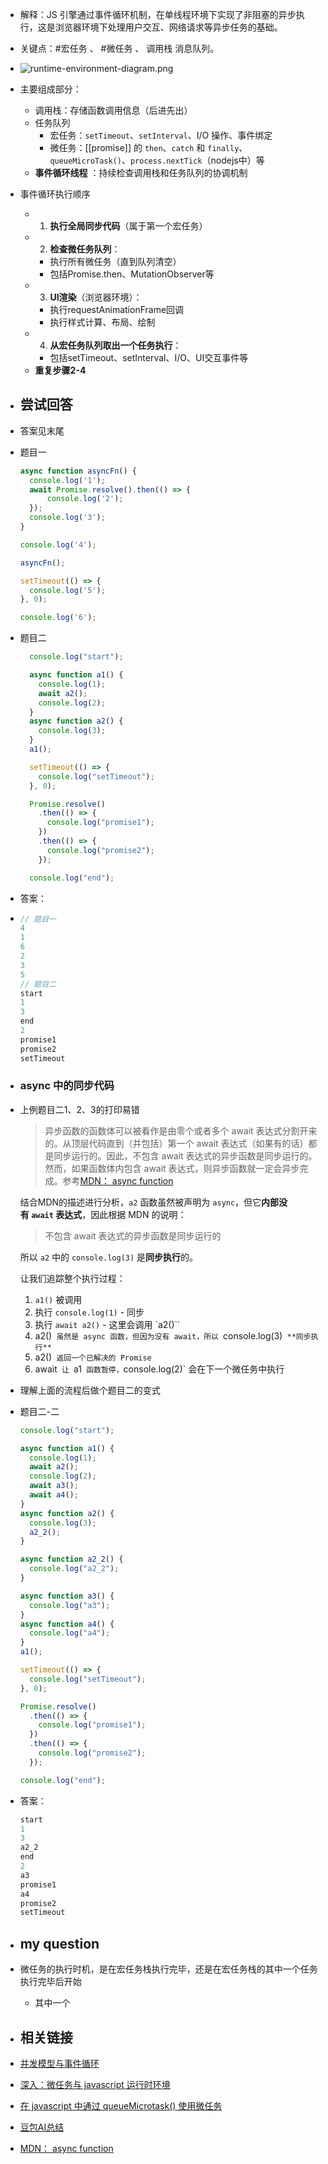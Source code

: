 - 解释：JS 引擎通过事件循环机制，在单线程环境下实现了非阻塞的异步执行，这是浏览器环境下处理用户交互、网络请求等异步任务的基础。
- 关键点：#宏任务 、 #微任务 、 调用栈 消息队列。
- ![runtime-environment-diagram.png](../assets/runtime-environment-diagram_1749106866640_0.png)
- 主要组成部分：
	- 调用栈：存储函数调用信息（后进先出）
	- 任务队列
		- 宏任务：`setTimeout`、`setInterval`、I/O 操作、事件绑定
		- 微任务：[[promise]] 的 `then`、`catch` 和 `finally`、`queueMicroTask()`、`process.nextTick`（nodejs中）等
	- **事件循环线程** ：持续检查调用栈和任务队列的协调机制
- 事件循环执行顺序
	- 1. **执行全局同步代码**（属于第一个宏任务）
	- 2. **检查微任务队列**：
		- 执行所有微任务（直到队列清空）
		- 包括Promise.then、MutationObserver等
	- 3. **UI渲染**（浏览器环境）：
		- 执行requestAnimationFrame回调
		- 执行样式计算、布局、绘制
	- 4. **从宏任务队列取出一个任务执行**：
		- 包括setTimeout、setInterval、I/O、UI交互事件等
	- **重复步骤2-4**
- ## 尝试回答
- 答案见末尾
- 题目一
  ```javascript
  async function asyncFn() {
    console.log('1');
    await Promise.resolve().then(() => {
        console.log('2');
    });
    console.log('3');
  }
  
  console.log('4');
  
  asyncFn();
  
  setTimeout(() => {
    console.log('5');
  }, 0);
  
  console.log('6');
  ```
- 题目二
  ```javascript
    console.log("start");
  
    async function a1() {
      console.log(1);
      await a2();
      console.log(2);
    }
    async function a2() {
      console.log(3);
    }
    a1();
  
    setTimeout(() => {
      console.log("setTimeout");
    }, 0);
  
    Promise.resolve()
      .then(() => {
        console.log("promise1");
      })
      .then(() => {
        console.log("promise2");
      });
  
    console.log("end");
  ```
- 答案：
- ```javascript
  // 题目一
  4
  1
  6
  2
  3
  5
  // 题目二
  start
  1
  3
  end
  2
  promise1
  promise2
  setTimeout
  ```
- ### async 中的同步代码
- 上例题目二1、2、3的打印易错
  > 异步函数的函数体可以被看作是由零个或者多个 await 表达式分割开来的。从顶层代码直到（并包括）第一个 await 表达式（如果有的话）都是同步运行的。因此，不包含 await 表达式的异步函数是同步运行的。然而，如果函数体内包含 await 表达式，则异步函数就一定会异步完成。参考[MDN： async function](https://developer.mozilla.org/zh-CN/docs/Web/javascript/Reference/Statements/async_function)
  
  结合MDN的描述进行分析，`a2` 函数虽然被声明为 `async`，但它**内部没有 `await` 表达式**，因此根据 MDN 的说明：
  
  > 不包含 await 表达式的异步函数是同步运行的
  
  所以 `a2` 中的 `console.log(3)` 是**同步执行**的。
  
  让我们追踪整个执行过程：
  1. `a1()` 被调用
  2. 执行 `console.log(1)` - 同步
  3. 执行 `await a2()` - 这里会调用 `a2()``
  4. a2()` 虽然是 async 函数，但因为没有 await，所以 `console.log(3)` **同步执行**`
  5. a2()` 返回一个已解决的 Promise`
  6. await` 让 `a1` 函数暂停，`console.log(2)` 会在下一个微任务中执行
- 理解上面的流程后做个题目二的变式
- 题目二-二
  ```javascript
  console.log("start");
  
  async function a1() {
    console.log(1);
    await a2();
    console.log(2);
    await a3();
    await a4();
  }
  async function a2() {
    console.log(3);
    a2_2();
  }
  
  async function a2_2() {
    console.log("a2_2");
  }
  
  async function a3() {
    console.log("a3");
  }
  async function a4() {
    console.log("a4");
  }
  a1();
  
  setTimeout(() => {
    console.log("setTimeout");
  }, 0);
  
  Promise.resolve()
    .then(() => {
      console.log("promise1");
    })
    .then(() => {
      console.log("promise2");
    });
  
  console.log("end");
  ```
- 答案：
  ```javascript
  start
  1
  3
  a2_2
  end
  2
  a3
  promise1
  a4
  promise2
  setTimeout
  ```
- ## my question
- 微任务的执行时机，是在宏任务栈执行完毕，还是在宏任务栈的其中一个任务执行完毕后开始
	- 其中一个
- ## 相关链接
- [并发模型与事件循环](https://developer.mozilla.org/zh-CN/docs/Web/javascript/Event_loop)
- [深入：微任务与 javascript 运行时环境](https://developer.mozilla.org/zh-CN/docs/Web/API/HTML_DOM_API/Microtask_guide/In_depth)
- [在 javascript 中通过 queueMicrotask() 使用微任务](https://developer.mozilla.org/zh-CN/docs/Web/API/HTML_DOM_API/Microtask_guide)
- [豆包AI总结](https://www.doubao.com/thread/w9050ce7ec3fdf475)
- [MDN： async function](https://developer.mozilla.org/zh-CN/docs/Web/javascript/Reference/Statements/async_function)